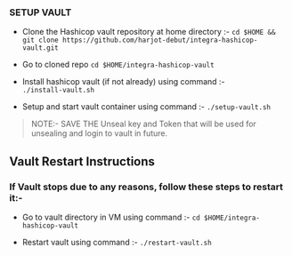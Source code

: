 

### SETUP VAULT 

- Clone the Hashicop vault repository at home directory :-
`cd $HOME && git clone https://github.com/harjot-debut/integra-hashicop-vault.git`

- Go to cloned repo 
`cd $HOME/integra-hashicop-vault`

- Install hashicop vault (if not already) using command :-  
`./install-vault.sh`

- Setup and start vault container using command :-
`./setup-vault.sh` 

> NOTE:- SAVE THE Unseal key and Token that will be used for unsealing and login to vault in future.





## Vault Restart Instructions

### If Vault stops due to any reasons, follow these steps to restart it:-
- Go to vault directory in VM using command :-
`cd $HOME/integra-hashicop-vault`

- Restart vault using command :-
`./restart-vault.sh`
  
